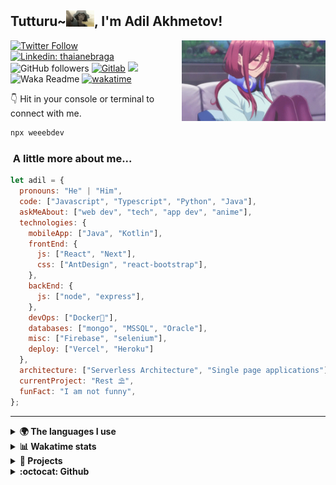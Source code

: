 <h2>Tutturu~<img src="img/tuturu.gif" width="45" alt="">, I'm Adil Akhmetov! <img src="img/miku-dance.gif" width="50" alt=""></h2>
<img align='right' src="img/miku.gif" width="230" alt="">
<a href="https://sdu.edu.kz/"><img src="img/sdu-ahegao.svg" align="right" width="100" alt=""></a>
</em></p>

[![Twitter Follow](https://img.shields.io/twitter/follow/weeebdev?label=Follow)](https://twitter.com/intent/follow?screen_name=weeebdev)
[![Linkedin: thaianebraga](https://img.shields.io/badge/-adildev-blue?style=flat-square&logo=Linkedin&logoColor=white&link=https://www.linkedin.com/in/adildev/)](https://www.linkedin.com/in/adildev/)
![GitHub followers](https://img.shields.io/github/followers/weeebdev?label=Follow&style=flat-square)
[![Gitlab](https://img.shields.io/badge/Gitlab-weeebdev-orange?style=flat-square&logo=gitlab)](https://gitlab.com/weeebdev)
![](https://visitor-badge.glitch.me/badge?page_id=weeebdev.weeebdev)
![Waka Readme](https://github.com/weeebdev/weeebdev/workflows/Waka%20Readme/badge.svg)
[![wakatime](https://wakatime.com/badge/user/1fb6390f-222e-4088-8de8-840ef1443858.svg)](https://wakatime.com/@1fb6390f-222e-4088-8de8-840ef1443858)
<!-- [![Leetcode badge](https://leetcode-badge.chyroc.cn/?name=user3449f)](https://leetcode.com/user3449f/) -->

👇 Hit in your console or terminal to connect with me.

```bash
npx weeebdev
```

### <img src="https://media.giphy.com/media/VgCDAzcKvsR6OM0uWg/giphy.gif" width="50" alt=""> A little more about me...

```javascript
let adil = {
  pronouns: "He" | "Him",
  code: ["Javascript", "Typescript", "Python", "Java"],
  askMeAbout: ["web dev", "tech", "app dev", "anime"],
  technologies: {
    mobileApp: ["Java", "Kotlin"],
    frontEnd: {
      js: ["React", "Next"],
      css: ["AntDesign", "react-bootstrap"],
    },
    backEnd: {
      js: ["node", "express"],
    },
    devOps: ["Docker🐳"],
    databases: ["mongo", "MSSQL", "Oracle"],
    misc: ["Firebase", "selenium"],
    deploy: ["Vercel", "Heroku"]
  },
  architecture: ["Serverless Architecture", "Single page applications"],
  currentProject: "Rest ⛱",
  funFact: "I am not funny",
};
```

---

<details>
  <summary><b>🌍 The languages I use</b></summary>
  <hr>
  
  
| ⏰ Past month | ⌛️ Past Year |
|---|---|
| <a href="https://wakatime.com/@adildev"><img src="https://wakatime.com/share/@adilDev/4ebe423a-b427-4031-b073-d221b9528df7.svg" height="300px"></a> | <a href="https://wakatime.com/@adildev"><img src="https://wakatime.com/share/@adilDev/1b4a30f1-9a7f-47fe-b8d2-0fc90f37fcd3.svg" height="300px"></a> |
</details>

<details>
<summary><b>📊 Wakatime stats</b><br></summary>
<div>
<hr/>

<!--START_SECTION:waka-->
![Code Time](http://img.shields.io/badge/Code%20Time-5%2C088%20hrs%2048%20mins-blue)

![Profile Views](http://img.shields.io/badge/Profile%20Views-11-blue)

![Lines of code](https://img.shields.io/badge/From%20Hello%20World%20I%27ve%20Written-9.2%20million%20lines%20of%20code-blue)

**🐱 My GitHub Data** 

> 📦 580.0 kB Used in GitHub's Storage 
 > 
> 🏆 1,424 Contributions in the Year 2024
 > 
> 💼 Opted to Hire
 > 
> 📜 64 Public Repositories 
 > 
> 🔑 17 Private Repositories 
 > 
**I'm an Early 🐤** 

```text
🌞 Morning                433 commits         █░░░░░░░░░░░░░░░░░░░░░░░░   05.07 % 
🌆 Daytime                4016 commits        ████████████░░░░░░░░░░░░░   47.01 % 
🌃 Evening                3342 commits        ██████████░░░░░░░░░░░░░░░   39.12 % 
🌙 Night                  752 commits         ██░░░░░░░░░░░░░░░░░░░░░░░   08.80 % 
```
📅 **I'm Most Productive on Tuesday** 

```text
Monday                   1035 commits        ███░░░░░░░░░░░░░░░░░░░░░░   12.12 % 
Tuesday                  2144 commits        ██████░░░░░░░░░░░░░░░░░░░   25.10 % 
Wednesday                1018 commits        ███░░░░░░░░░░░░░░░░░░░░░░   11.92 % 
Thursday                 1147 commits        ███░░░░░░░░░░░░░░░░░░░░░░   13.43 % 
Friday                   508 commits         █░░░░░░░░░░░░░░░░░░░░░░░░   05.95 % 
Saturday                 926 commits         ███░░░░░░░░░░░░░░░░░░░░░░   10.84 % 
Sunday                   1765 commits        █████░░░░░░░░░░░░░░░░░░░░   20.66 % 
```


📊 **This Week I Spent My Time On** 

```text
🕑︎ Time Zone: Asia/Almaty

💬 Programming Languages: 
Other                    28 hrs 37 mins      ██████████████████████░░░   86.82 % 
HTTP Request             1 hr 14 mins        █░░░░░░░░░░░░░░░░░░░░░░░░   03.75 % 
Python                   1 hr 6 mins         █░░░░░░░░░░░░░░░░░░░░░░░░   03.34 % 
Markdown                 1 hr                █░░░░░░░░░░░░░░░░░░░░░░░░   03.05 % 
TypeScript               20 mins             ░░░░░░░░░░░░░░░░░░░░░░░░░   01.03 % 

🔥 Editors: 
Chrome                   27 hrs 47 mins      █████████████████████░░░░   84.29 % 
fish                     3 hrs 41 mins       ███░░░░░░░░░░░░░░░░░░░░░░   11.22 % 
Neovim                   47 mins             █░░░░░░░░░░░░░░░░░░░░░░░░   02.41 % 
Postman                  38 mins             ░░░░░░░░░░░░░░░░░░░░░░░░░   01.92 % 
Unknown Editor           2 mins              ░░░░░░░░░░░░░░░░░░░░░░░░░   00.11 % 

🐱‍💻 Projects: 
Terminal                 10 hrs 16 mins      ████████░░░░░░░░░░░░░░░░░   31.15 % 
procontests              4 hrs 37 mins       ████░░░░░░░░░░░░░░░░░░░░░   14.05 % 
ecc                      4 hrs 20 mins       ███░░░░░░░░░░░░░░░░░░░░░░   13.17 % 
coursera-auto-answer     1 hr 44 mins        █░░░░░░░░░░░░░░░░░░░░░░░░   05.29 % 
Obtainium                1 hr 15 mins        █░░░░░░░░░░░░░░░░░░░░░░░░   03.80 % 

💻 Operating System: 
Mac                      32 hrs 58 mins      █████████████████████████   100.00 % 
```

**I Mostly Code in Jupyter Notebook** 

```text
TypeScript               16 repos            ████░░░░░░░░░░░░░░░░░░░░░   14.95 % 
JavaScript               15 repos            ████░░░░░░░░░░░░░░░░░░░░░   14.02 % 
Python                   6 repos             █░░░░░░░░░░░░░░░░░░░░░░░░   05.61 % 
Typst                    2 repos             ░░░░░░░░░░░░░░░░░░░░░░░░░   01.87 % 
C++                      1 repo              ░░░░░░░░░░░░░░░░░░░░░░░░░   00.93 % 
```



**Timeline**

![Lines of Code chart](https://raw.githubusercontent.com/weeebdev/weeebdev/master/assets/bar_graph.png)


 Last Updated on 21/11/2024 01:52:15 UTC
<!--END_SECTION:waka-->
</div>
</details>

<details>
<summary><b>🧾 Projects</b></summary>
<hr>

|Project|Status|
|---|---|
|[![ReadMe Card](https://github-readme-stats.vercel.app/api/pin/?username=weeebdev&repo=waifu.pics&theme=dracula)](https://github.com/weeebdev/waifu.pics)|[![time tracker](https://wakatime.com/badge/github/weeebdev/waifu.pics.svg)](https://wakatime.com/badge/github/weeebdev/waifu.pics)|
|[![ReadMe Card](https://github-readme-stats.vercel.app/api/pin/?username=mentor-ship&repo=mentorship&theme=dracula)](https://github.com/Mentor-ship/Mentorship)|[![time tracker](https://wakatime.com/badge/github/Mentor-ship/Mentorship.svg)](https://wakatime.com/badge/github/Mentor-ship/Mentorship)|
|[![ReadMe Card](https://github-readme-stats.vercel.app/api/pin/?username=masters-and-Abu&repo=tolqyn&theme=dracula)](https://github.com/Masters-and-Abu/Tolqyn)|[![time tracker](https://wakatime.com/badge/github/Masters-and-Abu/Tolqyn.svg)](https://wakatime.com/badge/github/Masters-and-Abu/Tolqyn)|
|[![ReadMe Card](https://github-readme-stats.vercel.app/api/pin/?username=dracula&repo=unigram&theme=dracula)](https://github.com/dracula/unigram)||

</details>

<details>
  <summary><b>:octocat: Github</b></summary>
  <hr>
  <a href="https://sourcekarma.vercel.app/weeebdev"><img src="https://sourcekarma-og.vercel.app/api/weeebdev/github" alt="" align="left"/></a>
  <img src="https://github-readme-stats.vercel.app/api?username=weeebdev&show_icons=true&theme=dracula&hide_title=true&hide_rank=true&count_private=true" align="right"/>
</details>
<div align="center">
  <kbd>
    <img src="https://waifu.now.sh/sfw/hug" alt="">
  </kbd>
</div>
